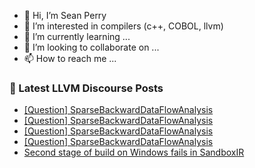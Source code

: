 - 👋 Hi, I’m Sean Perry
- 👀 I’m interested in compilers (c++, COBOL, llvm)
- 🌱 I’m currently learning ...
- 💞️ I’m looking to collaborate on ...
- 📫 How to reach me ...

<!---
s66perry/s66perry is a ✨ special ✨ repository because its `README.md` (this file) appears on your GitHub profile.
You can click the Preview link to take a look at your changes.
--->
### 📕 Latest LLVM Discourse Posts

<!-- DISCOURSE-LLVM:START -->
- [[Question] SparseBackwardDataFlowAnalysis](https://discourse.llvm.org/t/question-sparsebackwarddataflowanalysis/84863#post_5)
- [[Question] SparseBackwardDataFlowAnalysis](https://discourse.llvm.org/t/question-sparsebackwarddataflowanalysis/84863#post_4)
- [[Question] SparseBackwardDataFlowAnalysis](https://discourse.llvm.org/t/question-sparsebackwarddataflowanalysis/84863#post_3)
- [[Question] SparseBackwardDataFlowAnalysis](https://discourse.llvm.org/t/question-sparsebackwarddataflowanalysis/84863#post_2)
- [Second stage of build on Windows fails in SandboxIR](https://discourse.llvm.org/t/second-stage-of-build-on-windows-fails-in-sandboxir/84841#post_7)
<!-- DISCOURSE-LLVM:END -->
